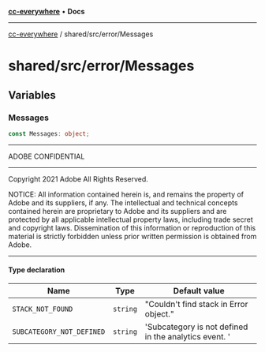 [**cc-everywhere**](../../../index.md) • **Docs**

***

[cc-everywhere](../../../index.md) / shared/src/error/Messages

# shared/src/error/Messages

## Variables

### Messages

```ts
const Messages: object;
```

**********************************************************************

ADOBE CONFIDENTIAL
___________________

 Copyright 2021 Adobe
 All Rights Reserved.

NOTICE: All information contained herein is, and remains
the property of Adobe and its suppliers, if any. The intellectual
and technical concepts contained herein are proprietary to Adobe
and its suppliers and are protected by all applicable intellectual
property laws, including trade secret and copyright laws.
Dissemination of this information or reproduction of this material
is strictly forbidden unless prior written permission is obtained
from Adobe.
************************************************************************

#### Type declaration

| Name | Type | Default value |
| ------ | ------ | ------ |
| `STACK_NOT_FOUND` | `string` | "Couldn't find stack in Error object." |
| `SUBCATEGORY_NOT_DEFINED` | `string` | 'Subcategory is not defined in the analytics event. ' |
